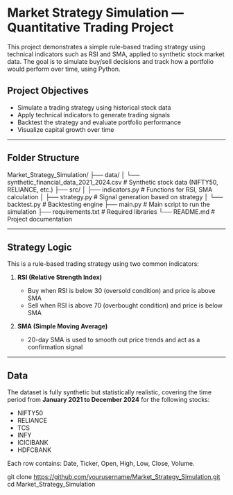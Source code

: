 # Market Strategy Simulation — Quantitative Trading Project

This project demonstrates a simple rule-based trading strategy using technical indicators such as RSI and SMA, applied to synthetic stock market data. The goal is to simulate buy/sell decisions and track how a portfolio would perform over time, using Python.

## Project Objectives

- Simulate a trading strategy using historical stock data
- Apply technical indicators to generate trading signals
- Backtest the strategy and evaluate portfolio performance
- Visualize capital growth over time

---

## Folder Structure

Market_Strategy_Simulation/
├── data/
│ └── synthetic_financial_data_2021_2024.csv # Synthetic stock data (NIFTY50, RELIANCE, etc.)
├── src/
│ ├── indicators.py # Functions for RSI, SMA calculation
│ ├── strategy.py # Signal generation based on strategy
│ └── backtest.py # Backtesting engine
├── main.py # Main script to run the simulation
├── requirements.txt # Required libraries
└── README.md # Project documentation



---

## Strategy Logic

This is a rule-based trading strategy using two common indicators:

1. **RSI (Relative Strength Index)**  
   - Buy when RSI is below 30 (oversold condition) and price is above SMA  
   - Sell when RSI is above 70 (overbought condition) and price is below SMA  

2. **SMA (Simple Moving Average)**  
   - 20-day SMA is used to smooth out price trends and act as a confirmation signal

---

## Data

The dataset is fully synthetic but statistically realistic, covering the time period from **January 2021 to December 2024** for the following stocks:

- NIFTY50
- RELIANCE
- TCS
- INFY
- ICICIBANK
- HDFCBANK

Each row contains: Date, Ticker, Open, High, Low, Close, Volume.


git clone https://github.com/yourusername/Market_Strategy_Simulation.git
cd Market_Strategy_Simulation
